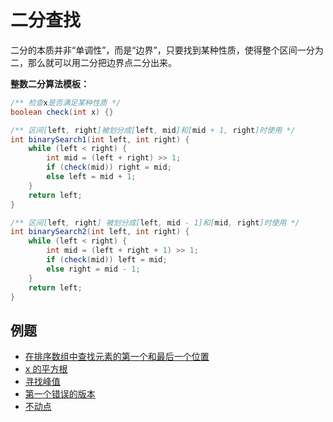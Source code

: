 # 二分查找

二分的本质并非“单调性”，而是“边界”，只要找到某种性质，使得整个区间一分为二，那么就可以用二分把边界点二分出来。

**整数二分算法模板：**

```java
/** 检查x是否满足某种性质 */
boolean check(int x) {}

/** 区间[left, right]被划分成[left, mid]和[mid + 1, right]时使用 */
int binarySearch1(int left, int right) {
    while (left < right) {
        int mid = (left + right) >> 1;
        if (check(mid)) right = mid;
        else left = mid + 1;
    }
    return left;
}

/** 区间[left, right] 被划分成[left, mid - 1]和[mid, right]时使用 */
int binarySearch2(int left, int right) {
    while (left < right) {
        int mid = (left + right + 1) >> 1;
        if (check(mid)) left = mid;
        else right = mid - 1;
    }
    return left;
}
```

## 例题

- [在排序数组中查找元素的第一个和最后一个位置](/solution/0000-0099/0034.Find%20First%20and%20Last%20Position%20of%20Element%20in%20Sorted%20Array/README.md)
- [x 的平方根](/solution/0000-0099/0069.Sqrt%28x%29/README.md)
- [寻找峰值](/solution/0100-0199/0162.Find%20Peak%20Element/README.md)
- [第一个错误的版本](/solution/0200-0299/0278.First%20Bad%20Version/README.md)
- [不动点](/solution/1000-1099/1064.Fixed%20Point/README.md)